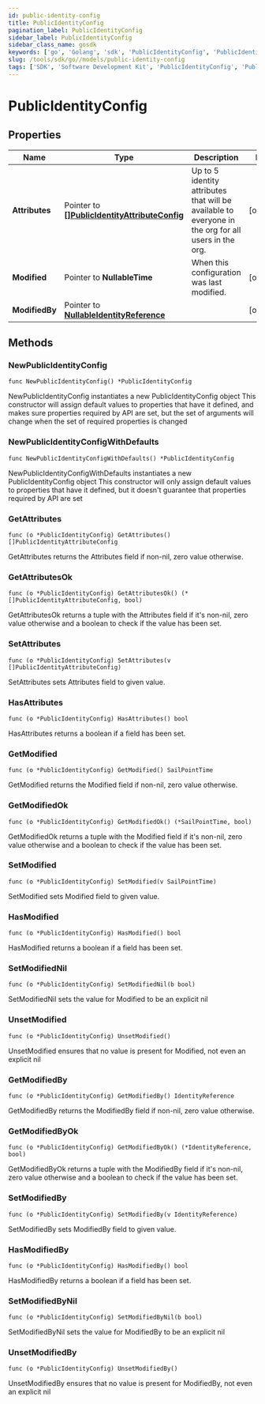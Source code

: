 ```yaml
---
id: public-identity-config
title: PublicIdentityConfig
pagination_label: PublicIdentityConfig
sidebar_label: PublicIdentityConfig
sidebar_class_name: gosdk
keywords: ['go', 'Golang', 'sdk', 'PublicIdentityConfig', 'PublicIdentityConfig'] 
slug: /tools/sdk/go//models/public-identity-config
tags: ['SDK', 'Software Development Kit', 'PublicIdentityConfig', 'PublicIdentityConfig']
---
```


# PublicIdentityConfig

## Properties

Name | Type | Description | Notes
------------ | ------------- | ------------- | -------------
**Attributes** | Pointer to [**[]PublicIdentityAttributeConfig**](public-identity-attribute-config) | Up to 5 identity attributes that will be available to everyone in the org for all users in the org. | [optional] 
**Modified** | Pointer to **NullableTime** | When this configuration was last modified. | [optional] 
**ModifiedBy** | Pointer to [**NullableIdentityReference**](identity-reference) |  | [optional] 

## Methods

### NewPublicIdentityConfig

`func NewPublicIdentityConfig() *PublicIdentityConfig`

NewPublicIdentityConfig instantiates a new PublicIdentityConfig object
This constructor will assign default values to properties that have it defined,
and makes sure properties required by API are set, but the set of arguments
will change when the set of required properties is changed

### NewPublicIdentityConfigWithDefaults

`func NewPublicIdentityConfigWithDefaults() *PublicIdentityConfig`

NewPublicIdentityConfigWithDefaults instantiates a new PublicIdentityConfig object
This constructor will only assign default values to properties that have it defined,
but it doesn't guarantee that properties required by API are set

### GetAttributes

`func (o *PublicIdentityConfig) GetAttributes() []PublicIdentityAttributeConfig`

GetAttributes returns the Attributes field if non-nil, zero value otherwise.

### GetAttributesOk

`func (o *PublicIdentityConfig) GetAttributesOk() (*[]PublicIdentityAttributeConfig, bool)`

GetAttributesOk returns a tuple with the Attributes field if it's non-nil, zero value otherwise
and a boolean to check if the value has been set.

### SetAttributes

`func (o *PublicIdentityConfig) SetAttributes(v []PublicIdentityAttributeConfig)`

SetAttributes sets Attributes field to given value.

### HasAttributes

`func (o *PublicIdentityConfig) HasAttributes() bool`

HasAttributes returns a boolean if a field has been set.

### GetModified

`func (o *PublicIdentityConfig) GetModified() SailPointTime`

GetModified returns the Modified field if non-nil, zero value otherwise.

### GetModifiedOk

`func (o *PublicIdentityConfig) GetModifiedOk() (*SailPointTime, bool)`

GetModifiedOk returns a tuple with the Modified field if it's non-nil, zero value otherwise
and a boolean to check if the value has been set.

### SetModified

`func (o *PublicIdentityConfig) SetModified(v SailPointTime)`

SetModified sets Modified field to given value.

### HasModified

`func (o *PublicIdentityConfig) HasModified() bool`

HasModified returns a boolean if a field has been set.

### SetModifiedNil

`func (o *PublicIdentityConfig) SetModifiedNil(b bool)`

 SetModifiedNil sets the value for Modified to be an explicit nil

### UnsetModified
`func (o *PublicIdentityConfig) UnsetModified()`

UnsetModified ensures that no value is present for Modified, not even an explicit nil
### GetModifiedBy

`func (o *PublicIdentityConfig) GetModifiedBy() IdentityReference`

GetModifiedBy returns the ModifiedBy field if non-nil, zero value otherwise.

### GetModifiedByOk

`func (o *PublicIdentityConfig) GetModifiedByOk() (*IdentityReference, bool)`

GetModifiedByOk returns a tuple with the ModifiedBy field if it's non-nil, zero value otherwise
and a boolean to check if the value has been set.

### SetModifiedBy

`func (o *PublicIdentityConfig) SetModifiedBy(v IdentityReference)`

SetModifiedBy sets ModifiedBy field to given value.

### HasModifiedBy

`func (o *PublicIdentityConfig) HasModifiedBy() bool`

HasModifiedBy returns a boolean if a field has been set.

### SetModifiedByNil

`func (o *PublicIdentityConfig) SetModifiedByNil(b bool)`

 SetModifiedByNil sets the value for ModifiedBy to be an explicit nil

### UnsetModifiedBy
`func (o *PublicIdentityConfig) UnsetModifiedBy()`

UnsetModifiedBy ensures that no value is present for ModifiedBy, not even an explicit nil

